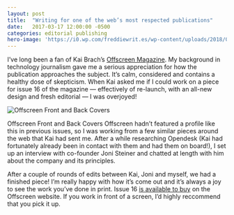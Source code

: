 ```yaml
---
layout: post
title:  "Writing for one of the web’s most respected publications"
date:   2017-03-17 12:00:00 -0500
categories: editorial publishing
hero-image: 'https://i0.wp.com/freddiewrit.es/wp-content/uploads/2018/02/Offscreen_2.jpg?w=1300&ssl=1'
---
```

I’ve long been a fan of Kai Brach’s [Offscreen Magazine](https://www.offscreenmag.com/). My background in technology journalism gave me a serious appreciation for how the publication approaches the subject. It’s calm, considered and contains a healthy dose of skepticism. When Kai asked me if I could work on a piece for issue 16 of the magazine — effectively of re-launch, with an all-new design and fresh editorial — I was overjoyed!

![Offscreen Front and Back Covers](https://i0.wp.com/freddiewrit.es/wp-content/uploads/2018/02/Offscreen_1.jpg?w=556&h=371&ssl=1 'Offscreen Front and Back Covers')

Offscreen Front and Back Covers
Offscreen hadn’t featured a profile like this in previous issues, so I was working from a few similar pieces around the web that Kai had sent me. After a while researching Opendesk (Kai had fortunately already been in contact with them and had them on board!), I set up an interview with co-founder Joni Steiner and chatted at length with him about the company and its principles.

After a couple of rounds of edits between Kai, Joni and myself, we had a finished piece! I’m really happy with how it’s come out and it’s always a joy to see the work you’ve done in print. Issue 16 [is available to buy](https://www.offscreenmag.com/issues/16) on the Offscreen website. If you work in front of a screen, I’d highly reccommend that you pick it up.